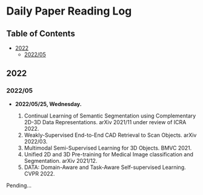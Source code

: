 # Daily Paper Reading Log

## Table of Contents

- [2022](#2022)
    - [2022/05](#202205)   


## 2022
### 2022/05

- **2022/05/25, Wednesday.**

    1. Continual Learning of Semantic Segmentation using Complementary 2D-3D Data Representations. arXiv 2021/11 under review of ICRA 2022.
    1. Weakly-Supervised End-to-End CAD Retrieval to Scan Objects. arXiv 2022/03.
    1. Multimodal Semi-Supervised Learning for 3D Objects. BMVC 2021.
    1. Unified 2D and 3D Pre-training for Medical Image classification and Segmentation. arXiv 2021/12.
    1. DATA: Domain-Aware and Task-Aware Self-supervised Learning. CVPR 2022.


Pending...




